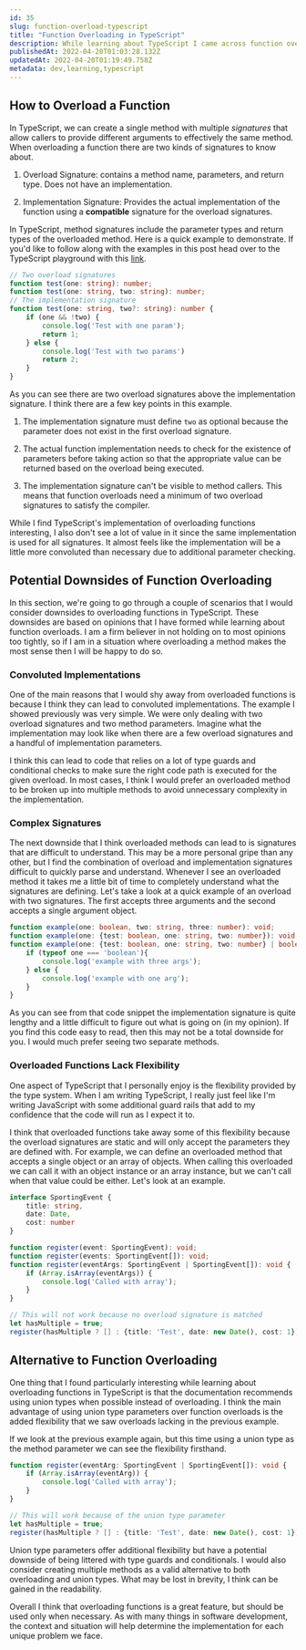 ```yaml
---
id: 35
slug: function-overload-typescript
title: "Function Overloading in TypeScript"
description: While learning about TypeScript I came across function overloading. The way it works in TypeScript seemed different than what I was used to in languages like C# and Java. In this post, we'll be learning about overloading functions in TypeScript and potential alternatives that are better suited to certain situations.
publishedAt: 2022-04-20T01:03:28.132Z
updatedAt: 2022-04-20T01:19:49.758Z
metadata: dev,learning,typescript
---
```

## How to Overload a Function

In TypeScript, we can create a single method with multiple *signatures* that allow callers to provide different arguments to effectively the same method. When overloading a function there are two kinds of signatures to know about.

1. Overload Signature: contains a method name, parameters, and return type. Does not have an implementation.
  
2. Implementation Signature: Provides the actual implementation of the function using a **compatible** signature for the overload signatures.
  

In TypeScript, method signatures include the parameter types and return types of the overloaded method. Here is a quick example to demonstrate. If you'd like to follow along with the examples in this post head over to the TypeScript playground with this [link](https://www.typescriptlang.org/play?ssl=47&ssc=2&pln=43&pc=1#code/GYVwdgxgLglg9mABFApgZygCgSgXIjAJxjAHMBKfMEAWwCMVCBuAWAChRJYFl0sd8REqQA0yAO5xBUYmUqJq9Rqw7ho8JKgzYweAjOFiokgPzTZFKrQaFEAb3aIniGMEQ6UiAGRfEAQmM4cntHZzCIBDQ4ABsUADpouFJMAHIAFT5EcRgoAAtEHEQABwBDQhKaFPIVMLDCFCgQQiQARhrnAF9EFGi0Twc2WucIsCjYhKTUjIwsnPzA4rKKtCrQofrG5sQAJnanDvYDtnYtLAAiU7Pqk75MC74zsTOW7YBmK5V2TnUeFAAPCpFWIefB0OAxFAlMBGSTmQzIXL1PSKGzyABucBgABMVN9uEh-oDgQJ7KdQeDYlCxCShGQYVIFNZGB10ZicV81PjugCaECUCDSXxyRCqQVdHC6RIGSjmYgAD6IMEi6H6QhmVXwxTqmWEVnYkKDZyudxQACeRRQcDchQAvHbECklZSwFUBkMnCMxvFEskUoTebFZnkEUjEGVSCtrob9t1ev01rVPRCJr7-Xyg-lCuGqntEEcjuw08CZCAUGI-Ty+SkxK8o0X+XYyYhgCU49TxRWiShq1LcC0WZ82CRUIQWxBPABlIpwQiwMgAUTRKDAUANYVgUFiEtECaxJVQ+AAIvuywmIhgrEpCId2OwAPR35ucjSIeqkGAYRiYFBLlf4KcznOpCLsuUB6uybAPk+XAvm+H4jt+v5QGg-7TrOwggSuADaAC64EqFBeKwSg76foQiGgQAgoQEaoYBGFIfKiAAehC5Ibh4EGlBYTGpg1HlKacQfvxJSmhRK7URG5DBAM3Hukm4w+qkADCraxFiGZhoQAk5vej5hEcUEFqoME8HBZHiVAkl0axwGMQqLFAZhUAcfgGL6m6RpuHx2miUJaAiWJP5UTR0lrvJkTJkpKSqdE6maWUOlRgZN7HJBj5pLkH6zHFWQzgA1oqKAQCUIB9AUbh5J44AvmaFqLOUNANIw7CxKuuQlGgACyIDRLA6Y2sghClio5kIR13W9f1gYmIguGIPgjY5FuDrTFAPZ7geCgoOIiDHqgmDkGI55QPg-ZRuwQA).

```typescript
// Two overload signatures
function test(one: string): number;
function test(one: string, two: string): number;
// The implementation signature
function test(one: string, two?: string): number {
    if (one && !two) {
        console.log('Test with one param');
        return 1;
    } else {
        console.log('Test with two params')
        return 2;
    }
}
```

As you can see there are two overload signatures above the implementation signature. I think there are a few key points in this example.

1. The implementation signature must define `two` as optional because the parameter does not exist in the first overload signature.
  
2. The actual function implementation needs to check for the existence of parameters before taking action so that the appropriate value can be returned based on the overload being executed.
  
3. The implementation signature can't be visible to method callers. This means that function overloads need a minimum of two overload signatures to satisfy the compiler.

While I find TypeScript's implementation of overloading functions interesting, I also don't see a lot of value in it since the same implementation is used for all signatures. It almost feels like the implementation will be a little more convoluted than necessary due to additional parameter checking.

## Potential Downsides of Function Overloading

In this section, we're going to go through a couple of scenarios that I would consider downsides to overloading functions in TypeScript. These downsides are based on opinions that I have formed while learning about function overloads. I am a firm believer in not holding on to most opinions too tightly, so if I am in a situation where overloading a method makes the most sense then I will be happy to do so.

### Convoluted Implementations

One of the main reasons that I would shy away from overloaded functions is because I think they can lead to convoluted implementations. The example I showed previously was very simple. We were only dealing with two overload signatures and two method parameters. Imagine what the implementation may look like when there are a few overload signatures and a handful of implementation parameters.

I think this can lead to code that relies on a lot of type guards and conditional checks to make sure the right code path is executed for the given overload. In most cases, I think I would prefer an overloaded method to be broken up into multiple methods to avoid unnecessary complexity in the implementation.

### Complex Signatures

The next downside that I think overloaded methods can lead to is signatures that are difficult to understand. This may be a more personal gripe than any other, but I find the combination of overload and implementation signatures difficult to quickly parse and understand. Whenever I see an overloaded method it takes me a little bit of time to completely understand what the signatures are defining. Let's take a look at a quick example of an overload with two signatures. The first accepts three arguments and the second accepts a single argument object.

```typescript
function example(one: boolean, two: string, three: number): void;
function example(one: {test: boolean, one: string, two: number}): void;
function example(one: {test: boolean, one: string, two: number} | boolean, str?: string, num?: number): void {
    if (typeof one === 'boolean'){
        console.log('example with three args');
    } else {
        console.log('example with one arg');
    }
}
```

As you can see from that code snippet the implementation signature is quite lengthy and a little difficult to figure out what is going on (in my opinion). If you find this code easy to read, then this may not be a total downside for you. I would much prefer seeing two separate methods.

### Overloaded Functions Lack Flexibility

One aspect of TypeScript that I personally enjoy is the flexibility provided by the type system. When I am writing TypeScript, I really just feel like I'm writing JavaScript with some additional guard rails that add to my confidence that the code will run as I expect it to.

I think that overloaded functions take away some of this flexibility because the overload signatures are static and will only accept the parameters they are defined with. For example, we can define an overloaded method that accepts a single object or an array of objects. When calling this overloaded we can call it with an object instance or an array instance, but we can't call when that value could be either. Let's look at an example.

```typescript
interface SportingEvent {
    title: string,
    date: Date,
    cost: number
}

function register(event: SportingEvent): void;
function register(events: SportingEvent[]): void;
function register(eventArgs: SportingEvent | SportingEvent[]): void {
    if (Array.isArray(eventArgs)) {
        console.log('Called with array');
    }
}

// This will not work because no overload signature is matched
let hasMultiple = true;
register(hasMultiple ? [] : {title: 'Test', date: new Date(), cost: 1});
```

## Alternative to Function Overloading

One thing that I found particularly interesting while learning about overloading functions in TypeScript is that the documentation recommends using union types when possible instead of overloading. I think the main advantage of using union type parameters over function overloads is the added flexibility that we saw overloads lacking in the previous example.

If we look at the previous example again, but this time using a union type as the method parameter we can see the flexibility firsthand.

```typescript
function register(eventArg: SportingEvent | SportingEvent[]): void {
    if (Array.isArray(eventArg)) {
        console.log('Called with array');
    }
}

// This will work because of the union type parameter
let hasMultiple = true;
register(hasMultiple ? [] : {title: 'Test', date: new Date(), cost: 1});
```

Union type parameters offer additional flexibility but have a potential downside of being littered with type guards and conditionals. I would also consider creating multiple methods as a valid alternative to both overloading and union types. What may be lost in brevity, I think can be gained in the readability.

Overall I think that overloading functions is a great feature, but should be used only when necessary. As with many things in software development, the context and situation will help determine the implementation for each unique problem we face.